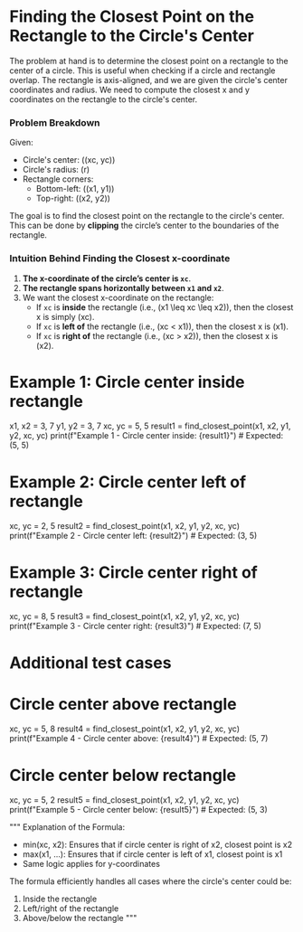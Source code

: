 # Finding the Closest Point on the Rectangle to the Circle's Center

The problem at hand is to determine the closest point on a rectangle to the center of a circle. This is useful when checking if a circle and rectangle overlap. The rectangle is axis-aligned, and we are given the circle's center coordinates and radius. We need to compute the closest x and y coordinates on the rectangle to the circle's center.

### Problem Breakdown

Given:
- Circle's center: \((xc, yc)\)
- Circle's radius: \(r\)
- Rectangle corners: 
  - Bottom-left: \((x1, y1)\)
  - Top-right: \((x2, y2)\)

The goal is to find the closest point on the rectangle to the circle's center. This can be done by **clipping** the circle’s center to the boundaries of the rectangle.

### Intuition Behind Finding the Closest x-coordinate

1. **The x-coordinate of the circle’s center is `xc`**.
2. **The rectangle spans horizontally between `x1` and `x2`**.
3. We want the closest x-coordinate on the rectangle:
   - If `xc` is **inside** the rectangle (i.e., \(x1 \leq xc \leq x2\)), then the closest x is simply \(xc\).
   - If `xc` is **left of** the rectangle (i.e., \(xc < x1\)), then the closest x is \(x1\).
   - If `xc` is **right of** the rectangle (i.e., \(xc > x2\)), then the closest x is \(x2\).


# Example 1: Circle center inside rectangle
x1, x2 = 3, 7
y1, y2 = 3, 7
xc, yc = 5, 5
result1 = find_closest_point(x1, x2, y1, y2, xc, yc)
print(f"Example 1 - Circle center inside: {result1}")  # Expected: (5, 5)

# Example 2: Circle center left of rectangle
xc, yc = 2, 5
result2 = find_closest_point(x1, x2, y1, y2, xc, yc)
print(f"Example 2 - Circle center left: {result2}")   # Expected: (3, 5)

# Example 3: Circle center right of rectangle
xc, yc = 8, 5
result3 = find_closest_point(x1, x2, y1, y2, xc, yc)
print(f"Example 3 - Circle center right: {result3}")  # Expected: (7, 5)

# Additional test cases
# Circle center above rectangle
xc, yc = 5, 8
result4 = find_closest_point(x1, x2, y1, y2, xc, yc)
print(f"Example 4 - Circle center above: {result4}")  # Expected: (5, 7)

# Circle center below rectangle
xc, yc = 5, 2
result5 = find_closest_point(x1, x2, y1, y2, xc, yc)
print(f"Example 5 - Circle center below: {result5}")  # Expected: (5, 3)

"""
Explanation of the Formula:
- min(xc, x2): Ensures that if circle center is right of x2, closest point is x2
- max(x1, ...): Ensures that if circle center is left of x1, closest point is x1
- Same logic applies for y-coordinates

The formula efficiently handles all cases where the circle's center could be:
1. Inside the rectangle
2. Left/right of the rectangle
3. Above/below the rectangle
"""
